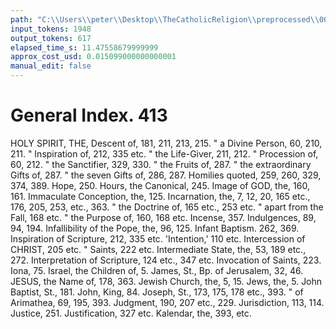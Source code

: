 ```yaml
---
path: "C:\\Users\\peter\\Desktop\\TheCatholicReligion\\preprocessed\\00436.jpg"
input_tokens: 1948
output_tokens: 617
elapsed_time_s: 11.47558679999999
approx_cost_usd: 0.015099000000000001
manual_edit: false
---
```

# General Index. 413

HOLY SPIRIT, THE, Descent of, 181, 211, 213, 215.
"                a Divine Person, 60, 210, 211.
"                Inspiration of, 212, 335 etc.
"                the Life-Giver, 211, 212.
"                Procession of, 60, 212.
"                the Sanctifier, 329, 330.
"                the Fruits of, 287.
"                the extraordinary Gifts of, 287.
"                the seven Gifts of, 286, 287.
Homilies quoted, 259, 260, 329, 374, 389.
Hope, 250.
Hours, the Canonical, 245.
Image of GOD, the, 160, 161.
Immaculate Conception, the, 125.
Incarnation, the, 7, 12, 20, 165 etc., 176, 205, 253, etc.,
    363.
"                the Doctrine of, 165 etc., 253 etc.
"                apart from the Fall, 168 etc.
"                the Purpose of, 160, 168 etc.
Incense, 357.
Indulgences, 89, 94, 194.
Infallibility of the Pope, the, 96, 125.
Infant Baptism. 262, 369.
Inspiration of Scripture, 212, 335 etc.
'Intention,' 110 etc.
Intercession of CHRIST, 205 etc.
"                Saints, 222 etc.
Intermediate State, the, 53, 189 etc., 272.
Interpretation of Scripture, 124 etc., 347 etc.
Invocation of Saints, 223.
Iona, 75.
Israel, the Children of, 5.
James, St., Bp. of Jerusalem, 32, 46.
JESUS, the Name of, 178, 363.
Jewish Church, the, 5, 15.
Jews, the, 5.
John Baptist, St., 181.
John, King, 84.
Joseph, St., 173, 175, 178 etc., 393.
"    of Arimathea, 69, 195, 393.
Judgment, 190, 207 etc., 229.
Jurisdiction, 113, 114.
Justice, 251.
Justification, 327 etc.
Kalendar, the, 393, etc.